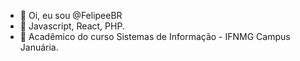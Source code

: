 - 👋 Oi, eu sou @FelipeeBR
- 🌱 Javascript, React, PHP.
- 📖 Acadêmico do curso Sistemas de Informação - IFNMG Campus Januária.

<!---
FelipeeBR/FelipeeBR is a ✨ special ✨ repository because its `README.md` (this file) appears on your GitHub profile.
You can click the Preview link to take a look at your changes.
--->
